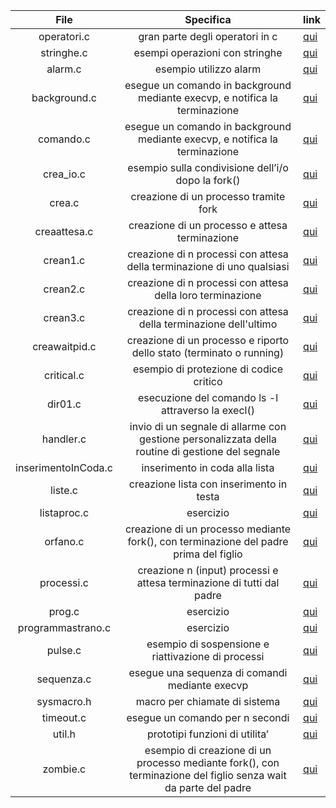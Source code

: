 File | Specifica | link
------------ | ------------ | ------------ |
|<div align="center"> operatori.c </div> |  <div align="center"> gran parte degli operatori in c</div> | [qui](https://github.com/fabioguasta/learning-c/blob/master/operatori.c)
|<div align="center"> stringhe.c </div> |  <div align="center"> esempi operazioni con stringhe </div> | [qui](https://github.com/fabioguasta/learning-c/blob/master/stringhe.c)
|<div align="center"> alarm.c </div> | <div align="center"> esempio utilizzo alarm </div> | [qui](https://github.com/fabioguasta/learning-c/blob/master/alarm.c)
|<div align="center"> background.c </div> | <div align="center"> esegue un comando in background mediante execvp, e notifica la terminazione </div> | [qui](https://github.com/fabioguasta/learning-c/blob/master/alarm.c)
|<div align="center"> comando.c </div>| <div align="center"> esegue un comando in background mediante execvp, e notifica la terminazione </div> | [qui](https://github.com/fabioguasta/learning-c/blob/master/alarm.c)
|<div align="center"> crea_io.c </div> |<div align="center"> esempio sulla condivisione dell’i/o dopo la fork() </div> | [qui](https://github.com/fabioguasta/learning-c/blob/master/alarm.c)
|<div align="center"> crea.c </div> |  <div align="center"> creazione di un processo tramite fork </div> | [qui](https://github.com/fabioguasta/learning-c/blob/master/alarm.c)
|<div align="center"> creaattesa.c </div> |  <div align="center">  creazione di un processo e attesa terminazione </div> | [qui](https://github.com/fabioguasta/learning-c/blob/master/alarm.c)
|<div align="center"> crean1.c </div> |  <div align="center"> creazione di n processi con attesa della terminazione di uno qualsiasi </div> | [qui](https://github.com/fabioguasta/learning-c/blob/master/alarm.c)
|<div align="center"> crean2.c </div> | <div align="center"> creazione di n processi con attesa della loro terminazione </div> | [qui](https://github.com/fabioguasta/learning-c/blob/master/alarm.c)
|<div align="center"> crean3.c </div> |  <div align="center"> creazione di n processi con attesa della terminazione dell'ultimo </div> | [qui](https://github.com/fabioguasta/learning-c/blob/master/alarm.c)
|<div align="center"> creawaitpid.c </div> |  <div align="center"> creazione di un processo e riporto dello stato (terminato o running) </div> | [qui](https://github.com/fabioguasta/learning-c/blob/master/alarm.c)
|<div align="center"> critical.c </div> |  <div align="center"> esempio di protezione di codice critico </div> | [qui](https://github.com/fabioguasta/learning-c/blob/master/alarm.c)
|<div align="center"> dir01.c </div> |  <div align="center"> esecuzione del comando ls -l attraverso la execl() </div> | [qui](https://github.com/fabioguasta/learning-c/blob/master/alarm.c)
|<div align="center"> handler.c </div> |  <div align="center">  invio di un segnale di allarme con gestione personalizzata della routine di gestione del segnale </div> | [qui](https://github.com/fabioguasta/learning-c/blob/master/alarm.c)
|<div align="center"> inserimentoInCoda.c </div> |  <div align="center"> inserimento in coda alla lista </div> | [qui](https://github.com/fabioguasta/learning-c/blob/master/alarm.c)
|<div align="center"> liste.c </div> |  <div align="center"> creazione lista con inserimento in testa </div> | [qui](https://github.com/fabioguasta/learning-c/blob/master/alarm.c)
|<div align="center"> listaproc.c </div> |  <div align="center"> esercizio </div> | [qui](https://github.com/fabioguasta/learning-c/blob/master/alarm.c)
|<div align="center"> orfano.c </div> |  <div align="center"> creazione di un processo mediante fork(), con terminazione del padre prima del figlio </div> | [qui](https://github.com/fabioguasta/learning-c/blob/master/alarm.c)
|<div align="center"> processi.c </div> |  <div align="center"> creazione n (input) processi e attesa terminazione di tutti dal padre </div> | [qui](https://github.com/fabioguasta/learning-c/blob/master/alarm.c)
|<div align="center"> prog.c </div> |  <div align="center"> esercizio </div> | [qui](https://github.com/fabioguasta/learning-c/blob/master/alarm.c)
|<div align="center"> programmastrano.c </div> |  <div align="center"> esercizio </div> | [qui](https://github.com/fabioguasta/learning-c/blob/master/alarm.c)
|<div align="center"> pulse.c </div> |  <div align="center"> esempio di sospensione e riattivazione di processi </div> | [qui](https://github.com/fabioguasta/learning-c/blob/master/alarm.c)
|<div align="center"> sequenza.c </div> |  <div align="center"> esegue una sequenza di comandi mediante execvp </div> | [qui](https://github.com/fabioguasta/learning-c/blob/master/alarm.c)
|<div align="center"> sysmacro.h </div> |  <div align="center"> macro per chiamate di sistema </div> | [qui](https://github.com/fabioguasta/learning-c/blob/master/alarm.c)
|<div align="center"> timeout.c </div> |  <div align="center">  esegue un comando per n secondi </div> | [qui](https://github.com/fabioguasta/learning-c/blob/master/alarm.c)
|<div align="center"> util.h </div> |  <div align="center"> prototipi funzioni di utilita’ </div> | [qui](https://github.com/fabioguasta/learning-c/blob/master/alarm.c)
|<div align="center"> zombie.c </div> |  <div align="center">  esempio di creazione di un processo mediante fork(), con terminazione del figlio senza wait da parte del padre </div> | [qui](https://github.com/fabioguasta/learning-c/blob/master/zombie.c)


